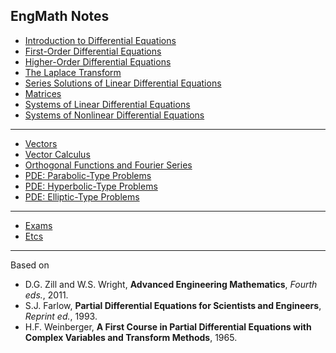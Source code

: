 ## EngMath Notes 

* [Introduction to Differential Equations](https://colab.research.google.com/github/SeoulTechPSE/EngMath/blob/master/ch01.ipynb)
* [First-Order Differential Equations](https://colab.research.google.com/github/SeoulTechPSE/EngMath/blob/master/ch02.ipynb)
* [Higher-Order Differential Equations](https://colab.research.google.com/github/SeoulTechPSE/EngMath/blob/master/ch03.ipynb)
* [The Laplace Transform](https://colab.research.google.com/github/SeoulTechPSE/EngMath/blob/master/ch04.ipynb)
* [Series Solutions of Linear Differential Equations](https://colab.research.google.com/github/SeoulTechPSE/EngMath/blob/master/ch05.ipynb)
* [Matrices](https://colab.research.google.com/github/SeoulTechPSE/EngMath/blob/master/ch08.ipynb)
* [Systems of Linear Differential Equations](https://colab.research.google.com/github/SeoulTechPSE/EngMath/blob/master/ch10.ipynb)
* [Systems of Nonlinear Differential Equations](https://colab.research.google.com/github/SeoulTechPSE/EngMath/blob/master/ch11.ipynb)
---
* [Vectors](https://colab.research.google.com/github/SeoulTechPSE/EngMath/blob/master/ch07.ipynb)
* [Vector Calculus](https://colab.research.google.com/github/SeoulTechPSE/EngMath/blob/master/ch09.ipynb)
* [Orthogonal Functions and Fourier Series](https://colab.research.google.com/github/SeoulTechPSE/EngMath/blob/master/ch12.ipynb)
* [PDE: Parabolic-Type Problems](https://colab.research.google.com/github/SeoulTechPSE/EngMath/blob/master/PDE01.ipynb)
* [PDE: Hyperbolic-Type Problems](https://colab.research.google.com/github/SeoulTechPSE/EngMath/blob/master/PDE02.ipynb)
* [PDE: Elliptic-Type Problems](https://colab.research.google.com/github/SeoulTechPSE/EngMath/blob/master/PDE03.ipynb)
---
* [Exams](https://github.com/SeoulTechPSE/EngMath/blob/master/exams/README.md)
* [Etcs](https://github.com/SeoulTechPSE/EngMath/blob/master/etcs/README.md)
---

Based on 
* D.G. Zill and W.S. Wright, **Advanced Engineering Mathematics**, *Fourth eds.*, 2011.
* S.J. Farlow, **Partial Differential Equations for Scientists and Engineers**, *Reprint ed.*, 1993.
* H.F. Weinberger, **A First Course in Partial Differential Equations with Complex Variables and Transform Methods**, 1965.
